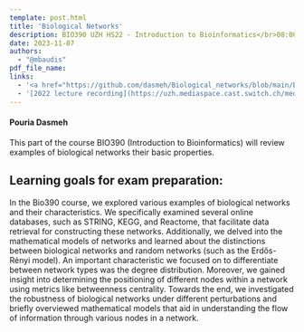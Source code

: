 ```yaml
---
template: post.html
title: 'Biological Networks'
description: BIO390 UZH HS22 - Introduction to Bioinformatics</br>08:00-09:45 @ UZH Irchel Y03-G-85
date: 2023-11-07
authors:
  - "@mbaudis"
pdf_file_name:
links:
  - '<a href="https://github.com/dasmeh/Biological_networks/blob/main/Bio390_Pouria_Dasmeh_HS23.pdf">[Slides lecture 2023]</a> (Pouria Dasmeh; PDF)'
  - '[2022 lecture recording](https://uzh.mediaspace.cast.switch.ch/media/Introduction+to+Bioinformatics+-+Lecture+08A+Biological+Networks/0_6s062vo9)'
---
```


#### Pouria Dasmeh

This part of the course BIO390 (Introduction to Bioinformatics) will review
examples of biological networks their basic properties. 

<!--more-->

## Learning goals for exam preparation:

In the Bio390 course, we explored various examples of biological networks and their characteristics. We specifically examined several online databases, such as STRING, KEGG, and Reactome, that facilitate data retrieval for constructing these networks. Additionally, we delved into the mathematical models of networks and learned about the distinctions between biological networks and random networks (such as the Erdős-Rényi model). An important characteristic we focused on to differentiate between network types was the degree distribution. Moreover, we gained insight into determining the positioning of different nodes within a network using metrics like betweenness centrality. Towards the end, we investigated the robustness of biological networks under different perturbations and briefly overviewed mathematical models that aid in understanding the flow of information through various nodes in a network.


